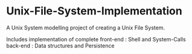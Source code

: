 # Unix-File-System-Implementation

A Unix System modelling project of creating a Unix File System.

Includes implementation of complete
  front-end : Shell and System-Calls
  back-end  : Data structures and Persistence

